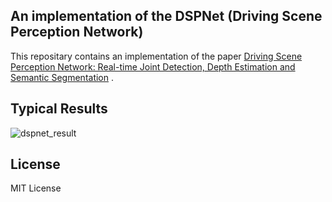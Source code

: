 An implementation of the DSPNet (Driving Scene Perception Network)
------------------------------------------------------------------

This repositary contains an implementation of the paper [Driving Scene Perception Network: Real-time Joint Detection, Depth Estimation and Semantic Segmentation](https://arxiv.org/abs/1803.03778) .

## Typical Results

![dspnet_result](https://raw.githubusercontent.com/liangfu/dspnet/master/data/results/output_000000.jpg)

## License 
MIT License
